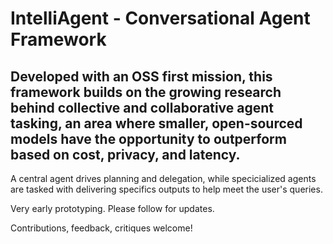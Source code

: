 # IntelliAgent - Conversational Agent Framework

## Developed with an OSS first mission, this framework builds on the growing research behind collective and collaborative agent tasking, an area where smaller, open-sourced models have the opportunity to outperform based on cost, privacy, and latency.

A central agent drives planning and delegation, while specicialized agents are tasked with delivering specifics outputs to help meet the user's queries.

Very early prototyping. Please follow for updates.

Contributions, feedback, critiques welcome!